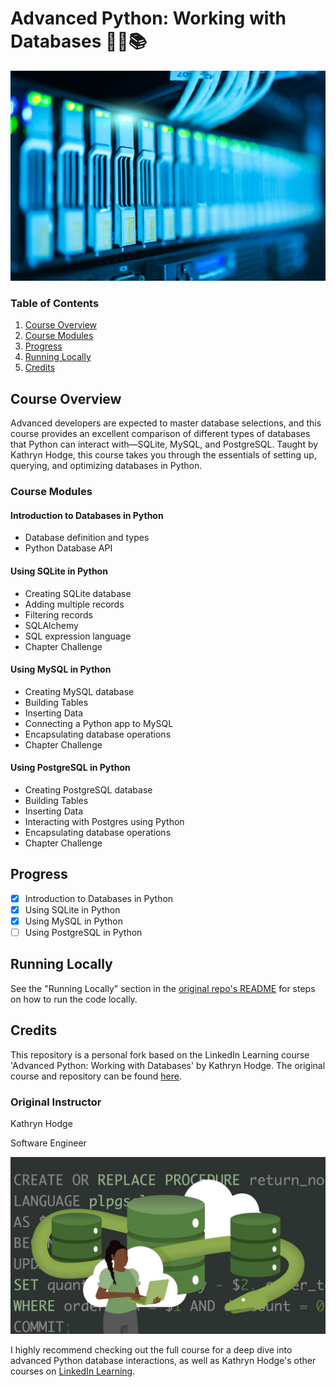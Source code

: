 # Advanced Python: Working with Databases 🐍💾📚

![Working with Databases](assets/pexels-panumas-nikhomkhai-1148820.jpg)

### Table of Contents
1. [Course Overview](#course-overview)
2. [Course Modules](#course-modules)
3. [Progress](#progress)
4. [Running Locally](#running-locally)
5. [Credits](#credits)

## Course Overview

Advanced developers are expected to master database selections, and this course provides an excellent comparison of different types of databases that Python can interact with—SQLite, MySQL, and PostgreSQL. Taught by Kathryn Hodge, this course takes you through the essentials of setting up, querying, and optimizing databases in Python.


### Course Modules

#### Introduction to Databases in Python
- Database definition and types
- Python Database API

#### Using SQLite in Python
- Creating SQLite database
- Adding multiple records
- Filtering records
- SQLAlchemy
- SQL expression language
- Chapter Challenge

#### Using MySQL in Python
- Creating MySQL database
- Building Tables
- Inserting Data
- Connecting a Python app to MySQL
- Encapsulating database operations
- Chapter Challenge

#### Using PostgreSQL in Python
- Creating PostgreSQL database
- Building Tables
- Inserting Data
- Interacting with Postgres using Python
- Encapsulating database operations
- Chapter Challenge


## Progress

- [x] Introduction to Databases in Python
- [x] Using SQLite in Python
- [x] Using MySQL in Python
- [ ] Using PostgreSQL in Python

## Running Locally

See the "Running Locally" section in the [original repo's README](https://www.linkedin.com/learning/advanced-python-working-with-databases-22307421?dApp=59033956&leis=LAA) for steps on how to run the code locally.

## Credits
 
This repository is a personal fork based on the LinkedIn Learning course 'Advanced Python: Working with Databases' by Kathryn Hodge. The original course and repository can be found [here](https://www.linkedin.com/learning/advanced-python-working-with-databases-22307421?dApp=59033956&leis=LAA).

### Original Instructor
Kathryn Hodge 
                            
Software Engineer

![LinkedIn Learning codespaces](assets/linkd-img.jpeg)
                            
I highly recommend checking out the full course for a deep dive into advanced Python database interactions, as well as Kathryn Hodge's other courses on [LinkedIn Learning](https://www.linkedin.com/learning/instructors/kathryn-hodge).

[lil-course-url]: https://www.linkedin.com/learning/advanced-python-working-with-databases-22307421?dApp=59033956&leis=LAA
[lil-thumbnail-url]: https://media.licdn.com/dms/image/D560DAQGxhz_OMvM_mQ/learning-public-crop_675_1200/0/1683668063867?e=2147483647&v=beta&t=frT7osblpohhLDjZqRYyklw6-Fay7Mgtr5hsv0QvLuc




